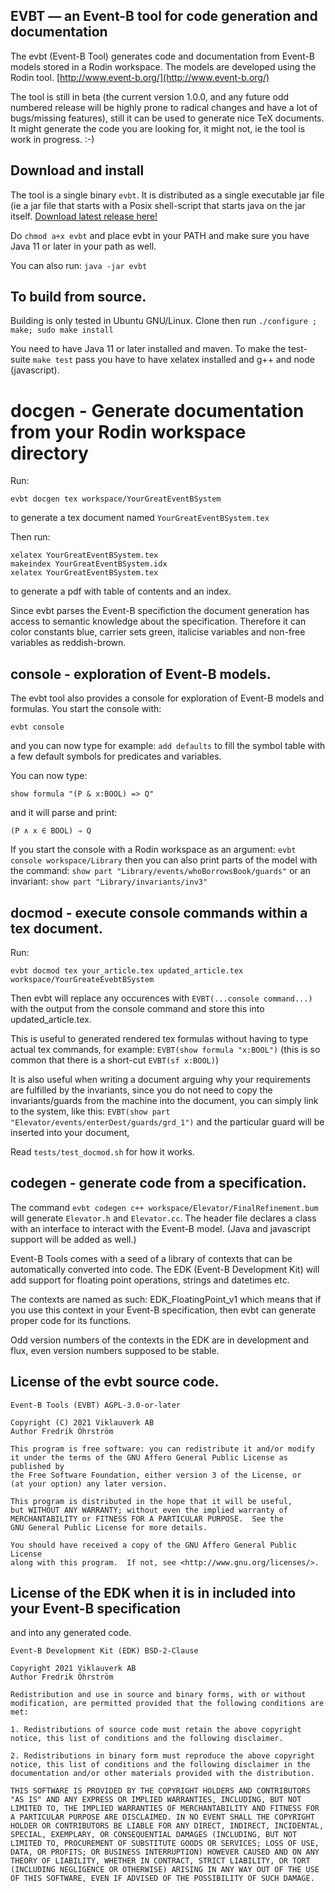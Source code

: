 ## EVBT — an Event-B tool for code generation and documentation

The evbt (Event-B Tool) generates code and documentation from Event-B models
stored in a Rodin workspace. The models are developed using the Rodin tool.
[http://www.event-b.org/](http://www.event-b.org/)

The tool is still in beta (the current version 1.0.0, and any future odd numbered
release will be highly prone to radical changes and have a lot of bugs/missing features),
still it can be used to generate nice TeX documents.  It might generate the code you
are looking for, it might not, ie the tool is work in progress. :-)

## Download and install

The tool is a single binary `evbt`. It is distributed as a single executable jar file (ie
a jar file that starts with a Posix shell-script that starts java on the jar itself.
[Download latest release here!](https://github.com/viklauverk/EventBTool/releases/download/v1.1.0/evbt)

Do `chmod a+x evbt` and place evbt in your PATH and make sure you have Java 11 or later in your path as well.

You can also run: `java -jar evbt`

## To build from source.

Building is only tested in Ubuntu GNU/Linux. Clone then run `./configure ; make; sudo make install`

You need to have Java 11 or later installed and maven. To make the test-suite `make test` pass
you have to have xelatex installed and g++ and node (javascript).

# docgen - Generate documentation from your Rodin workspace directory

Run:
```
evbt docgen tex workspace/YourGreatEventBSystem
```
to generate a tex document named `YourGreatEventBSystem.tex`

Then run:
```
xelatex YourGreatEventBSystem.tex
makeindex YourGreatEventBSystem.idx
xelatex YourGreatEventBSystem.tex
```
to generate a pdf with table of contents and an index.

Since evbt parses the Event-B specifiction the document generation
has access to semantic knowledge about the specification. Therefore it
can color constants blue, carrier sets green, italicise variables and
non-free variables as reddish-brown.

## console - exploration of Event-B models.

The evbt tool also provides a console for exploration of Event-B models and formulas. You start
the console with:
```
evbt console
```
and you can now type for example: `add defaults` to fill the
symbol table with a few default symbols for predicates and variables.

You can now type:
```
show formula "(P & x:BOOL) => Q"
```
and it will parse and print:
```
(P ∧ x ∈ BOOL) ⇒ Q
```

If you start the console with a Rodin workspace as an argument:
`evbt console workspace/Library` then you can also print parts of the model with the command:
`show part "Library/events/whoBorrowsBook/guards"` or an invariant:
`show part "Library/invariants/inv3"`

## docmod - execute console commands within a tex document.

Run:
```
evbt docmod tex your_article.tex updated_article.tex workspace/YourGreateEvebtBSystem
```

Then evbt will replace any occurences with `EVBT(...console command...)` with the
output from the console command and store this into updated_article.tex.

This is useful to generated rendered tex formulas without having to type actual tex commands,
for example: `EVBT(show formula "x:BOOL")` (this is so common that there is a short-cut `EVBT(sf x:BOOL)`)

It is also useful when writing a document arguing why your requirements are fulfilled
by the invariants, since you do not need to copy the invariants/guards from the machine
into the document, you can simply link to the system, like this:
`EVBT(show part "Elevator/events/enterDest/guards/grd_1")` and the particular guard
will be inserted into your document,

Read `tests/test_docmod.sh` for how it works.

## codegen - generate code from a specification.

The command `evbt codegen c++ workspace/Elevator/FinalRefinement.bum` will generate `Elevator.h` and `Elevator.cc`.
The header file declares a class with an interface to interact with the Event-B model. (Java and javascript support will be added as well.)

Event-B Tools comes with a seed of a library of contexts that can be automatically converted into code.
The EDK (Event-B Development Kit) will add support for floating point operations, strings and datetimes etc.

The contexts are named as such: EDK_FloatingPoint_v1 which means that if you use this context
in your Event-B specification, then evbt can generate proper code for its functions.

Odd version numbers of the contexts in the EDK are in development and flux, even version numbers supposed to be stable.

## License of the evbt source code.

```
Event-B Tools (EVBT) AGPL-3.0-or-later

Copyright (C) 2021 Viklauverk AB
Author Fredrik Öhrström

This program is free software: you can redistribute it and/or modify
it under the terms of the GNU Affero General Public License as published by
the Free Software Foundation, either version 3 of the License, or
(at your option) any later version.

This program is distributed in the hope that it will be useful,
but WITHOUT ANY WARRANTY; without even the implied warranty of
MERCHANTABILITY or FITNESS FOR A PARTICULAR PURPOSE.  See the
GNU General Public License for more details.

You should have received a copy of the GNU Affero General Public License
along with this program.  If not, see <http://www.gnu.org/licenses/>.
```

## License of the EDK when it is in included into your Event-B specification
and into any generated code.

```
Event-B Development Kit (EDK) BSD-2-Clause

Copyright 2021 Viklauverk AB
Author Fredrik Öhrström

Redistribution and use in source and binary forms, with or without
modification, are permitted provided that the following conditions are
met:

1. Redistributions of source code must retain the above copyright
notice, this list of conditions and the following disclaimer.

2. Redistributions in binary form must reproduce the above copyright
notice, this list of conditions and the following disclaimer in the
documentation and/or other materials provided with the distribution.

THIS SOFTWARE IS PROVIDED BY THE COPYRIGHT HOLDERS AND CONTRIBUTORS
"AS IS" AND ANY EXPRESS OR IMPLIED WARRANTIES, INCLUDING, BUT NOT
LIMITED TO, THE IMPLIED WARRANTIES OF MERCHANTABILITY AND FITNESS FOR
A PARTICULAR PURPOSE ARE DISCLAIMED. IN NO EVENT SHALL THE COPYRIGHT
HOLDER OR CONTRIBUTORS BE LIABLE FOR ANY DIRECT, INDIRECT, INCIDENTAL,
SPECIAL, EXEMPLARY, OR CONSEQUENTIAL DAMAGES (INCLUDING, BUT NOT
LIMITED TO, PROCUREMENT OF SUBSTITUTE GOODS OR SERVICES; LOSS OF USE,
DATA, OR PROFITS; OR BUSINESS INTERRUPTION) HOWEVER CAUSED AND ON ANY
THEORY OF LIABILITY, WHETHER IN CONTRACT, STRICT LIABILITY, OR TORT
(INCLUDING NEGLIGENCE OR OTHERWISE) ARISING IN ANY WAY OUT OF THE USE
OF THIS SOFTWARE, EVEN IF ADVISED OF THE POSSIBILITY OF SUCH DAMAGE.
```
